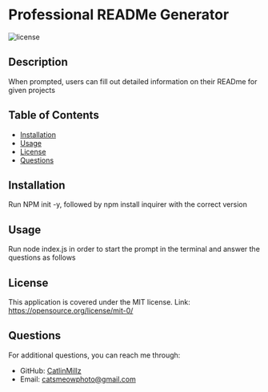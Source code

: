 
  # Professional READMe Generator
  ![license](https://img.shields.io/badge/LICENSE-MIT-blue)
  
  ## Description
  When prompted, users can fill out detailed information on their READme for given projects 
  
  ## Table of Contents
  - [Installation](#installation)
  - [Usage](#usage)
  - [License](#license)
  - [Questions](#questions)
  
  ## Installation
  Run NPM init -y, followed by npm install inquirer with the correct version
  
  ## Usage
  Run node index.js in order to start the prompt in the terminal and answer the questions as follows
  
  
  ## License
  This application is covered under the MIT license.
  Link: https://opensource.org/license/mit-0/
  
  
  ## Questions
  For additional questions, you can reach me through:
  - GitHub: [CatlinMillz](https://github.com/CatlinMillz)
  - Email: catsmeowphoto@gmail.com
  